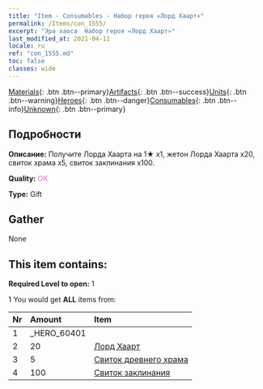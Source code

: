```yaml
---
title: "Item - Consumables - Набор героя «Лорд Хаарт»"
permalink: /Items/con_1555/
excerpt: "Эра хаоса  Набор героя «Лорд Хаарт»"
last_modified_at: 2021-04-11
locale: ru
ref: "con_1555.md"
toc: false
classes: wide
---
```

 [Materials](/ru/Items/){: .btn .btn--primary}[Artifacts](/ru/Items/Artifacts/){: .btn .btn--success}[Units](/ru/Items/Units/){: .btn .btn--warning}[Heroes](/ru/Items/Heroes/){: .btn .btn--danger}[Consumables](/ru/Items/Consumables/){: .btn .btn--info}[Unknown](/ru/Items/Unknown/){: .btn .btn--primary}

## Подробности
 **Описание:** Получите Лорда Хаарта на 1★ x1, жетон Лорда Хаарта x20, свиток храма x5, свиток заклинания x100.

 **Quality:** <span style="color: #DA70D6">OK</span>

 **Type:** Gift

## Gather

  None

## This item contains:

 **Required Level to open:** 1

 1 You would get **ALL** items  from:

  | Nr | Amount |     Item    |
  |:---|:-------|:------------|
  | 1 | _HERO_60401 | 
  | 2 | 20 | [Лорд Хаарт](/ru/Items/her_370/) | 
  | 3 | 5 | [Свиток древнего храма](/ru/Items/con_697/) | 
  | 4 | 100 | [Свиток заклинания](/ru/Items/con_694/) | 
